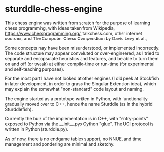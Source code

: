 # sturddle-chess-engine
This chess engine was written from scratch for the purpose of learning chess programming,
with ideas taken from Wikipedia, https://www.chessprogramming.org/, talkchess.com, other internet
sources, and The Computer Chess Compendium by David Levy et al., 

Some concepts may have been misunderstood, or implemented incorrectly. The code structure may appear 
convoluted or over-engineered, as I tried to separate and encapsulate heuristics and features, and be able
to turn them on and off (or tweak) at either compile-time or run-time (for experimental and self-teaching purposes).

For the most part I have not looked at other engines (I did peek at Stockfish in later development, in order
to grasp the Singular Extension idea), which may explain the somewhat "non-standard" code layout and naming.

The engine started as a prototype written in Python, with functionality gradually moved over to C++, hence
the name Sturddle (as in the hybrid Sturddlefish). 

Currently the buik of the implementation is in C++, with "entry-points" exposed to Python via the \_\_init\_\_.pyx 
Cython "glue". The UCI protocol is written in Python (sturddle.py).

As of now, there is no endgame tables support, no NNUE, and time management and pondering are minimal and sketchy.
